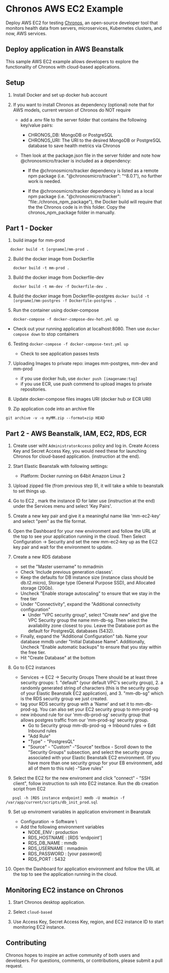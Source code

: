 # Chronos AWS EC2 Example

Deploy AWS EC2 for testing [Chronos](https://github.com/open-source-labs/Chronos), an open-source developer tool that monitors health data from servers, microservices, Kubernetes clusters, and now, AWS services.

## Deploy application in AWS Beanstalk 

This sample AWS EC2 example allows developers to explore the functionality of Chronos with cloud-based applications.

## Setup

1. Install Docker and set up docker hub account

2. If you want to install Chronos as dependency (optional)
   note that for AWS models, current version of Chronos do NOT require 
   - add a .env file to the server folder that contains the following key/value pairs:

      - CHRONOS_DB: MongoDB or PostgreSQL
      - CHRONOS_URI: The URI to the desired MongoDB or PostgreSQL database to save health metrics via Chronos
   - Then look at the package.json file in the server folder and note how @chronosmicro/tracker is included as a dependency:

      - If the @chronosmicro/tracker dependency is listed as a remote npm package (i.e. "@chronosmicro/tracker": "^8.0.1"), no further work is needed.

      - If the @chronosmicro/tracker dependency is listed as a local npm package (i.e. "@chronosmicro/tracker": "file:./chronos_npm_package"), the Docker build will require that the the Chronos code is in this folder. Copy the chronos_npm_package folder in manually.



## Part 1 - Docker

1. build image for mm-prod
```
  docker build -t [orgname]/mm-prod .
```
2. Build the docker image from Dockerfile

   `docker build -t mm-prod .`

3. Build the docker image from Dockerfile-dev

   `docker build -t mm-dev -f Dockerfile-dev .`

4.  Build the docker image from Dockerfile-postgres
  `docker build -t [orgname]/mm-postgres -f Dockerfile-postgres .`


5. Run the container using docker-compose

   `docker-compose -f docker-compose-dev-hot.yml up`

- Check out your running application at localhost:8080. Then use `docker compose down` to stop containers

6. Testing
 `docker-compose -f docker-compose-test.yml up`
   - Check to see application passes tests

7. Uploading Images to private repo: images mm-postgres, mm-dev and mm-prod
   - if you use docker hub, use `docker push [imagename:tag]`
   - if you use ECR, use push commend to upload images to private repositories.

8. Update docker-compose files images URI (docker hub or ECR URI)

9. Zip application code into an archive file
```
git archive -v -o myMM.zip --format=zip HEAD
```

## Part 2 - AWS Beanstalk, IAM, EC2, RDS, ECR

1. Create user wiht `AdministratorAccess` policy and log in. Create Access Key and Secret Access Key, you would need these for launching Chronos for cloud-based application. (instruction at the end).

2. Start Elastic Beanstalk with following settings:
   - Platform: Docker running on 64bit Amazon Linux 2
   
3. Upload zipped file (from previous step 9), it will take a while to beanstalk to set things up.

4. Go to EC2 , mark the instance ID for later use (instruction at the end) under the Services menu and select 'Key Pairs'.

5. Create a new key pair and give it a meaningful name like 'mm-ec2-key' and select "pem" as the file format.

6. Open the Dashboard for your new environment and follow the URL at the top to see your application running in the cloud. Then Select Configuration -> Security and set the new mm-ec2-key up as the EC2 key pair and wait for the environment to update.


7. Create a new RDS database
   - set the "Master username" to mmadmin
   - Check 'Include previous generation classes'. 
   - Keep the defaults for DB instance size (instance class should be db.t2.micro), Storage type (General Purpose SSD), and Allocated storage (20Gb).
   - Uncheck "Enable storage autoscaling" to ensure that we stay in the free tier
   - Under "Connectivity", expand the "Additional connectivity configuration"
      - Under "VPC security group", select "Create new" and give the VPC Security group the name mm-db-sg. Then select the availability zone closest to you. Leave the Database port as the default for PostgresQL databases (5432).
   - Finally, expand the "Additional Configuration" tab. Name your database mmdb under "Initial Database Name". Additionally, Uncheck "Enable automatic backups" to ensure that you stay within the free tier.
   - Hit "Create Database" at the bottom

7. Go to EC2 instances
   - Services -> EC2 -> Security Groups There should be at least three security groups: 1. "default" (your default VPC's security group), 2. a randomly generated string of characters (this is the security group of your Elastic Beanstalk EC2 application), and 3. "mm-db-sg" which is the RDS security group we just created.
   - tag your RDS security group with a 'Name' and set it to mm-db-prod-sg. You can also set your EC2 security group to mm-prod-sg
   - new inbound rule for our 'mm-db-prod-sg' security group that allows postgres traffic from our 'mm-prod-sg' security group.
      - Go to Security group mm-db-prod-sg -> Inbound rules -> Edit Inbound rules
      - "Add Rule"
      - "Type" - "PostgresQL"
      - "Source" - "Custom" 
      -"Source" textbox - Scroll down to the "Security Groups" subsection, and select the security group associated with your Elastic Beanstalk EC2 environment. (If you have more than one security group for your EB environment, add all of them to this rule)
      -"Save rules"

8. Select the EC2 for the new enviroment and click "connect" - "SSH client", follow instruction to ssh into EC2 instance. Run the db creation script from EC2
```
   psql -h [RDS instance endpoint] mmdb -U mmadmin -f /var/app/current/scripts/db_init_prod.sql
```

9. Set up enviroment variables in application enviroment in Beanstalk
   - Configuration -> Software \
   - Add the following environment variables
      - NODE_ENV : production
      - RDS_HOSTNAME : [RDS 'endpoint']
      - RDS_DB_NAME : mmdb
      - RDS_USERNAME : mmadmin
      - RDS_PASSWORD : [your password]
      - RDS_PORT : 5432

10. Open the Dashboard for application environment and follow the URL at the top to see the application running in the cloud. 

## Monitoring EC2 instance on Chronos

1. Start Chronos desktop application.

2. Select `cloud-based`

3. Use Access Key, Secret Access Key, region, and EC2 instance ID to start monitoring EC2 instance. 

## Contributing
Chronos hopes to inspire an active community of both users and developers. For questions, comments, or contributions, please submit a pull request.


